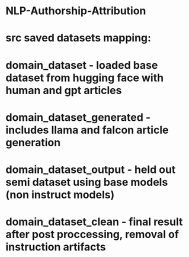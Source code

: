 # NLP-Authorship-Attribution
#
# src saved datasets mapping:
#       domain_dataset - loaded base dataset from hugging face with human and gpt articles
#       domain_dataset_generated - includes llama and falcon article generation
#       domain_dataset_output - held out semi dataset using base models (non instruct models)
#       domain_dataset_clean - final result after post proccessing, removal of instruction artifacts